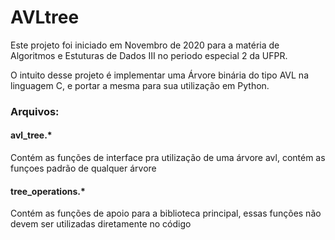 <h1>AVLtree</h1>

<p>Este projeto foi iniciado em Novembro de 2020 para a matéria de Algoritmos e Estuturas de Dados III no periodo especial 2 da UFPR.</p>

<p>O intuito desse projeto é implementar uma Árvore binária do tipo AVL na linguagem C, e portar a mesma para sua utilização em Python. </p>

<h3>Arquivos:</h3>
<h4>avl_tree.*</h4>
<p>Contém as funções de interface pra utilização de uma árvore avl, contém as funçoes padrão de qualquer árvore</p>

<h4>tree_operations.*</h4>
<p>Contém as funções de apoio para a biblioteca principal, essas funções não devem ser utilizadas diretamente no código</p>
